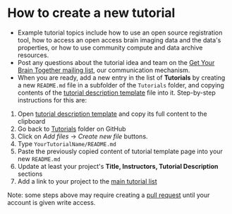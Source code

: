 # How to create a new tutorial

- Example tutorial topics include how to use an open source registration tool, how to access an open access brain imaging data and the data's properties, or how to use community compute and data archive resources.
- Post any questions about the tutorial idea and team on the [Get Your Brain Together mailing list][mailing-list], our communication mechanism.
- When you are ready, add a new entry in the list of **Tutorials** by creating a new `README.md` file in a subfolder of the `Tutorials` folder, and copying contents of the [tutorial description template][tutorial-description-template] file into it. Step-by-step instructions for this are:

1. Open [tutorial description template][tutorial-description-template] and copy its full content to the clipboard
1. Go back to [Tutorials](https://github.com/InsightSoftwareConsortium/GetYourBrainTogether/tree/main/HCK02_2023_Allen_Institute_Hybrid/Tutorials/) folder on GitHub
1. Click on *Add files* -> *Create new file* buttons.
1. Type `YourTutorialName/README.md`
1. Paste the previously copied content of tutorial template page into your new `README.md`
1. Update at least your project's **Title, Instructors, Tutorial Description** sections
1. Add a link to your project to the [main tutorial list](../#tutorials-how-to-add-a-tutorial)

Note: some steps above may require creating a [pull request](https://help.github.com/articles/creating-a-pull-request/) until your account is given write access.

[mailing-list]: https://groups.google.com/g/brain_straight_hackathon_announcements
[tutorial-description-template]: https://raw.githubusercontent.com/InsightSoftwareConsortium/GetYourBrainTogether/main/HCK02_2023_Allen_Institute_Hybrid/Tutorials/Template/README.md
